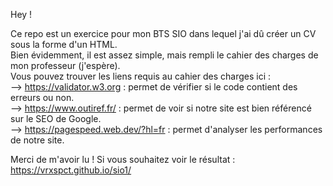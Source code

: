 Hey !  
  
Ce repo est un exercice pour mon BTS SIO dans lequel j'ai dû créer un CV sous la forme d'un HTML.  
Bien évidemment, il est assez simple, mais rempli le cahier des charges de mon professeur (j'espère).  
Vous pouvez trouver les liens requis au cahier des charges ici :  
 --> https://validator.w3.org : permet de vérifier si le code contient des erreurs ou non.  
 --> https://www.outiref.fr/ : permet de voir si notre site est bien référencé sur le SEO de Google.  
 --> https://pagespeed.web.dev/?hl=fr : permet d'analyser les performances de notre site.  
  
 Merci de m'avoir lu ! Si vous souhaitez voir le résultat :  
 https://vrxspct.github.io/sio1/  
